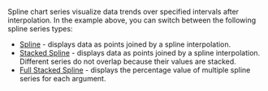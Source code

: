 Spline chart series visualize data trends over specified intervals after interpolation. In the example above, you can switch between the following spline series types: 

*   [Spline](https://docs.devexpress.com/Blazor/DevExpress.Blazor.DxChartSplineSeries-3) - displays data as points joined by a spline interpolation. 
*   [Stacked Spline](https://docs.devexpress.com/Blazor/DevExpress.Blazor.DxChartStackedSplineSeries-3) - displays data as points joined by a spline interpolation. Different series do not overlap because their values are stacked. 
*   [Full Stacked Spline](https://docs.devexpress.com/Blazor/DevExpress.Blazor.DxChartFullStackedSplineSeries-3) - displays the percentage value of multiple spline series for each argument. 
